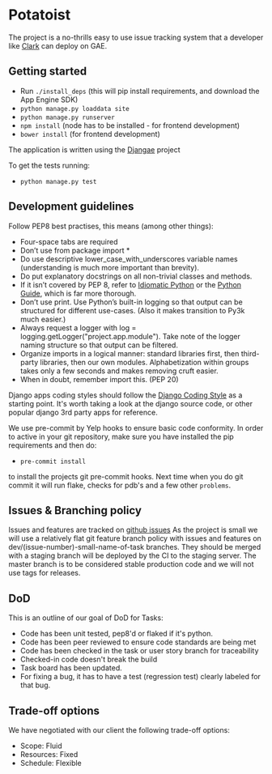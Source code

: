
# Potatoist

The project is a no-thrills easy to use issue tracking system that a developer like [Clark](docs/persona.md) can deploy on GAE.


## Getting started

- Run `./install_deps` (this will pip install requirements, and download the App Engine SDK)
- `python manage.py loaddata site`
- `python manage.py runserver`
- `npm install` (node has to be installed - for frontend development)
- `bower install` (for frontend development)

The application is written using the [Djangae](http://djangae.readthedocs.org/en/latest/) project

To get the tests running:
- `python manage.py test`


## Development guidelines

Follow PEP8 best practises, this means (among other things):
- Four-space tabs are required
- Don’t use from package import *
- Do use descriptive lower_case_with_underscores variable names (understanding is much more important than brevity).
- Do put explanatory docstrings on all non-trivial classes and methods.
- If it isn’t covered by PEP 8, refer to [Idiomatic Python](http://python.net/~goodger/projects/pycon/2007/idiomatic/handout.html)
or the [Python Guide](http://docs.python-guide.org/en/latest/), which is far more thorough.
- Don’t use print. Use Python’s built-in logging so that output can be structured for different use-cases. (Also it makes transition to Py3k much easier.)
- Always request a logger with log = logging.getLogger("project.app.module"). Take note of the logger naming structure so that output can be filtered.
- Organize imports in a logical manner: standard libraries first, then third-party libraries, then our own modules. Alphabetization within groups takes only a few seconds and makes removing cruft easier.
- When in doubt, remember import this. (PEP 20)


Django apps coding styles should follow the [Django Coding Style](https://docs.djangoproject.com/en/1.7/internals/contributing/writing-code/coding-style/)
 as a starting point. It's worth taking a look at the django source code, or other popular django 3rd party apps for reference.

We use pre-commit by Yelp hooks to ensure basic code conformity. In order to active in your git repository, make sure you
have installed the pip requirements and then do:

- `pre-commit install`

to install the projects git pre-commit hooks. Next time when you do git commit it will run flake, checks for pdb's and a few other `problems`.



## Issues & Branching policy

Issues and features are tracked on [github issues](https://github.com/ashwoods/potato/issues)
As the project is small we will use a relatively flat git feature branch policy with issues and features on
dev/(issue-number)-small-name-of-task branches. They should be merged with a staging branch will be deployed by the CI to
the staging server. The master branch is to be considered stable production code and we will not use tags for releases.

## DoD

This is an outline of our goal of DoD for Tasks:
- Code has been unit tested, pep8'd or flaked if it's python.
- Code has been peer reviewed to ensure code standards are being met
- Code has been checked in the task or user story branch for traceability
- Checked-in code doesn't break the build
- Task board has been updated.
- For fixing a bug, it has to have a test (regression test) clearly labeled for that bug.

## Trade-off options

We have negotiated with our client the following trade-off options:

- Scope: Fluid
- Resources: Fixed
- Schedule: Flexible






